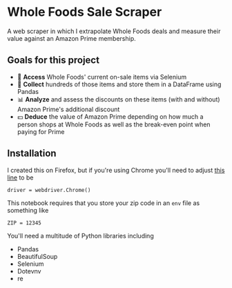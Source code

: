 # Whole Foods Sale Scraper

A web scraper in which I extrapolate Whole Foods deals and measure their value against an Amazon Prime membership.

## Goals for this project

- 🥗 **Access** Whole Foods' current on-sale items via Selenium
- 🐼 **Collect** hundreds of those items and store them in a DataFrame using Pandas
- 📊 **Analyze** and assess the discounts on these items (with and without) Amazon Prime's additional discount
- 💵 **Deduce** the value of Amazon Prime depending on how much a person shops at Whole Foods as well as the break-even point when paying for Prime

## Installation

I created this on Firefox, but if you're using Chrome you'll need to adjust [this line](https://github.com/dubincorey/whole-foods-sale-scraper/blob/ea16abacb53bca503335426fedfd49db088e6a20/scrape.ipynb?short_path=4846951#L44) to be

```
driver = webdriver.Chrome()
```

This notebook requires that you store your zip code in an `env` file as something like

```
ZIP = 12345
```

You'll need a multitude of Python libraries including

- Pandas
- BeautifulSoup
- Selenium
- Dotevnv
- re
